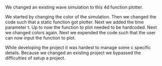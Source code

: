 We changed an existing wave simulation to this 4d function plotter.

We started by changing the color of the simulation. 
Then we changed the code such that a static function got plotter.
Next we added the time parameter t. Up to now the function to plot needed to be hardcoded. 
Next we changed colors again. 
Next we expended the code such that the user can now input the function to plot. 

While developing the project it was hardest to manage some c specific details. Because we changed an existing project we bypassed the 
difficulties of setup a project. 